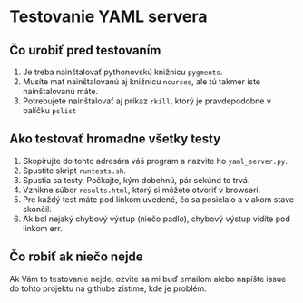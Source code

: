 # Testovanie YAML servera

## Čo urobiť pred testovaním

1. Je treba nainštalovať pythonovskú knižnicu `pygments`.
2. Musíte mať nainštalovanú aj knižnicu `ncurses`, ale tú takmer iste nainštalovanú máte.
3. Potrebujete nainštalovať aj príkaz `rkill`, ktorý je pravdepodobne v balíčku `pslist`

## Ako testovať hromadne všetky testy

1. Skopírujte do tohto adresára váš program a nazvite ho `yaml_server.py`.
2. Spustite skript `runtests.sh`.
3. Spustia sa testy. Počkajte, kým dobehnú, pár sekúnd to trvá.
4. Vznikne súbor `results.html`, ktorý si môžete otvoriť v browseri.
5. Pre každý test máte pod linkom uvedené, čo sa posielalo a v akom stave skončil.
6. Ak bol nejaký chybový výstup (niečo padlo), chybový výstup vidíte pod linkom err.

## Čo robiť ak niečo nejde

Ak Vám to testovanie nejde, ozvite sa mi buď emailom alebo napíšte issue do tohto projektu na githube zistíme, kde je problém.
